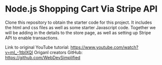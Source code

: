 # Node.js Shopping Cart Via Stripe API

Clone this repository to obtain the starter code for this project. It includes the html and css files as well as some starter Javascript code. Together we will be adding in the details to the store page, as well as setting up Stripe API to enable transactions.

Link to original YouTube tutorial: https://www.youtube.com/watch?v=mI_-1tbIXQI
Origanl creators GitHub: https://github.com/WebDevSimplified
